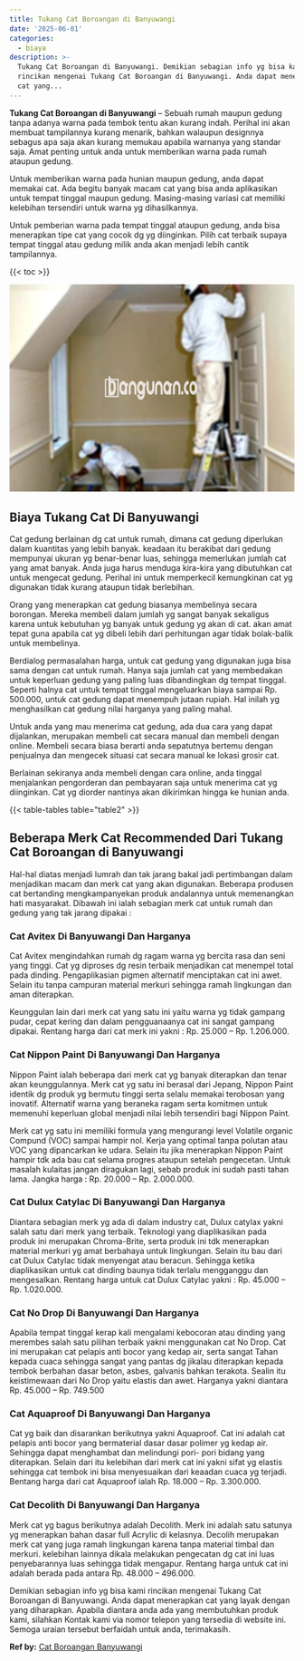 ```yaml
---
title: Tukang Cat Boroangan di Banyuwangi
date: '2025-06-01'
categories:
  - biaya
description: >-
  Tukang Cat Boroangan di Banyuwangi. Demikian sebagian info yg bisa kami
  rincikan mengenai Tukang Cat Boroangan di Banyuwangi. Anda dapat menerapkan
  cat yang...
---
```


**Tukang Cat Boroangan di Banyuwangi** – Sebuah rumah maupun gedung tanpa adanya warna pada tembok tentu akan kurang indah. Perihal ini akan membuat tampilannya kurang menarik, bahkan walaupun designnya sebagus apa saja akan kurang memukau apabila warnanya yang standar saja. Amat penting untuk anda untuk memberikan warna pada rumah ataupun gedung.

Untuk memberikan warna pada hunian maupun gedung, anda dapat memakai cat. Ada begitu banyak macam cat yang bisa anda aplikasikan untuk tempat tinggal maupun gedung. Masing-masing variasi cat memiliki kelebihan tersendiri untuk warna yg dihasilkannya.

Untuk pemberian warna pada tempat tinggal ataupun gedung, anda bisa menerapkan tipe cat yang cocok dg yg diinginkan. Pilih cat terbaik supaya tempat tinggal atau gedung milik anda akan menjadi lebih cantik tampilannya.

{{< toc >}}

![Tukang Cat Boroangan di Banyuwangi](/images/jasa-cat-murah29.png)

## Biaya Tukang Cat Di Banyuwangi

Cat gedung berlainan dg cat untuk rumah, dimana cat gedung diperlukan dalam kuantitas yang lebih banyak. keadaan itu berakibat dari gedung mempunyai ukuran yg benar-benar luas, sehingga memerlukan jumlah cat yang amat banyak. Anda juga harus menduga kira-kira yang dibutuhkan cat untuk mengecat gedung. Perihal ini untuk memperkecil kemungkinan cat yg digunakan tidak kurang ataupun tidak berlebihan.

Orang yang menerapkan cat gedung biasanya membelinya secara borongan. Mereka membeli dalam jumlah yg sangat banyak sekaligus karena untuk kebutuhan yg banyak untuk gedung yg akan di cat. akan amat tepat guna apabila cat yg dibeli lebih dari perhitungan agar tidak bolak-balik untuk membelinya.

Berdialog permasalahan harga, untuk cat gedung yang digunakan juga bisa sama dengan cat untuk rumah. Hanya saja jumlah cat yang membedakan untuk keperluan gedung yang paling luas dibandingkan dg tempat tinggal. Seperti halnya cat untuk tempat tinggal mengeluarkan biaya sampai Rp. 500.000, untuk cat gedung dapat menempuh jutaan rupiah. Hal inilah yg menghasilkan cat gedung nilai harganya yang paling mahal.

Untuk anda yang mau menerima cat gedung, ada dua cara yang dapat dijalankan, merupakan membeli cat secara manual dan membeli dengan online. Membeli secara biasa berarti anda sepatutnya bertemu dengan penjualnya dan mengecek situasi cat secara manual ke lokasi grosir cat.

Berlainan sekiranya anda membeli dengan cara online, anda tinggal menjalankan pengorderan dan pembayaran saja untuk menerima cat yg diinginkan. Cat yg diorder nantinya akan dikirimkan hingga ke hunian anda.

{{< table-tables table="table2" >}}

## Beberapa Merk Cat Recommended Dari Tukang Cat Boroangan di Banyuwangi

Hal-hal diatas menjadi lumrah dan tak jarang bakal jadi pertimbangan dalam menjadikan macam dan merk cat yang akan digunakan. Beberapa produsen cat bertanding mengkampanyekan produk andalannya untuk memenangkan hati masyarakat. Dibawah ini ialah sebagian merk cat untuk rumah dan gedung yang tak jarang dipakai :

### Cat Avitex Di Banyuwangi Dan Harganya

Cat Avitex mengindahkan rumah dg ragam warna yg bercita rasa dan seni yang tinggi. Cat yg diproses dg resin terbaik menjadikan cat menempel total pada dinding. Pengaplikasian pigmen alternatif menciptakan cat ini awet. Selain itu tanpa campuran material merkuri sehingga ramah lingkungan dan aman diterapkan.

Keunggulan lain dari merk cat yang satu ini yaitu warna yg tidak gampang pudar, cepat kering dan dalam pengguanaanya cat ini sangat gampang dipakai. Rentang harga dari cat merk ini yakni : Rp. 25.000 – Rp. 1.206.000.

### Cat Nippon Paint Di Banyuwangi Dan Harganya

Nippon Paint ialah beberapa dari merk cat yg banyak diterapkan dan tenar akan keunggulannya. Merk cat yg satu ini berasal dari Jepang, Nippon Paint identik dg produk yg bermutu tinggi serta selalu memakai terobosan yang inovatif. Alternatif warna yang beraneka ragam serta komitmen untuk memenuhi keperluan global menjadi nilai lebih tersendiri bagi Nippon Paint.

Merk cat yg satu ini memiliki formula yang mengurangi level Volatile organic Compund (VOC) sampai hampir nol. Kerja yang optimal tanpa polutan atau VOC yang dipancarkan ke udara. Selain itu jika menerapkan Nippon Paint hampir tdk ada bau cat selama progres ataupun setelah pengecetan. Untuk masalah kulaitas jangan diragukan lagi, sebab produk ini sudah pasti tahan lama. Jangka harga : Rp. 20.000 – Rp. 2.000.000.

### Cat Dulux Catylac Di Banyuwangi Dan Harganya

Diantara sebagian merk yg ada di dalam industry cat, Dulux catylax yakni salah satu dari merk yang terbaik. Teknologi yang diaplikasikan pada produk ini merupakan Chroma-Brite, serta produk ini tdk menerapkan material merkuri yg amat berbahaya untuk lingkungan. Selain itu bau dari cat Dulux Catylac tidak menyengat atau beracun. Sehingga ketika diaplikasikan untuk cat dinding baunya tidak terlalu mengganggu dan mengesalkan. Rentang harga untuk cat Dulux Catylac yakni : Rp. 45.000 – Rp. 1.020.000.

### Cat No Drop Di Banyuwangi Dan Harganya

Apabila tempat tinggal kerap kali mengalami kebocoran atau dinding yang merembes salah satu pilihan terbaik yakni menggunakan cat No Drop. Cat ini merupakan cat pelapis anti bocor yang kedap air, serta sangat Tahan kepada cuaca sehingga sangat yang pantas dg jikalau diterapkan kepada tembok berbahan dasar beton, asbes, galvanis bahkan terakota. Sealin itu keistimewaan dari No Drop yaitu elastis dan awet. Harganya yakni diantara Rp. 45.000 – Rp. 749.500

### Cat Aquaproof Di Banyuwangi Dan Harganya

Cat yg baik dan disarankan berikutnya yakni Aquaproof. Cat ini adalah cat pelapis anti bocor yang bermaterial dasar dasar polimer yg kedap air. Sehingga dapat menghambat dan melindungi pori- pori bidang yang diterapkan. Selain dari itu kelebihan dari merk cat ini yakni sifat yg elastis sehingga cat tembok ini bisa menyesuaikan dari keaadan cuaca yg terjadi. Bentang harga dari cat Aquaproof ialah Rp. 18.000 – Rp. 3.300.000.

### Cat Decolith Di Banyuwangi Dan Harganya

Merk cat yg bagus berikutnya adalah Decolith. Merk ini adalah satu satunya yg menerapkan bahan dasar full Acrylic di kelasnya. Decolih merupakan merk cat yang juga ramah lingkungan karena tanpa material timbal dan merkuri. kelebihan lainnya dikala melakukan pengecatan dg cat ini luas penyebarannya luas sehingga tidak mengapur. Rentang harga untuk cat ini adalah berada pada antara Rp. 48.000 – 496.000.

Demikian sebagian info yg bisa kami rincikan mengenai Tukang Cat Boroangan di Banyuwangi. Anda dapat menerapkan cat yang layak dengan yang diharapkan. Apabila diantara anda ada yang membutuhkan produk kami, silahkan Kontak kami via nomor telepon yang tersedia di website ini. Semoga uraian tersebut berfaidah untuk anda, terimakasih.

**Ref by:** [Cat Boroangan Banyuwangi](https://id.wikipedia.org/wiki/Cat)
